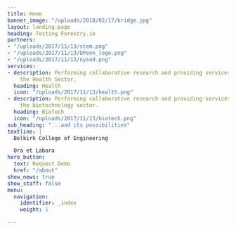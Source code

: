 ```yaml
---
title: Home
banner_image: "/uploads/2018/02/17/bridge.jpg"
layout: landing-page
heading: Testing Forestry.io
partners:
- "/uploads/2017/11/13/stem.png"
- "/uploads/2017/11/13/UPenn_logo.png"
- "/uploads/2017/11/13/nysed.png"
services:
- description: Performing collaborative research and providing services to support
    the Health Sector.
  heading: Health
  icon: "/uploads/2017/11/13/health.png"
- description: Performing collaborative research and providing services to support
    the biotechnology sector.
  heading: BioTech
  icon: "/uploads/2017/11/13/biotech.png"
sub_heading: "...and its possibilities"
textline: |
  Belkirk College of Engineering

  Ora et Labora
hero_button:
  text: Request Demo
  href: "/about"
show_news: true
show_staff: false
menu:
  navigation:
    identifier: _index
    weight: 1

---
```

